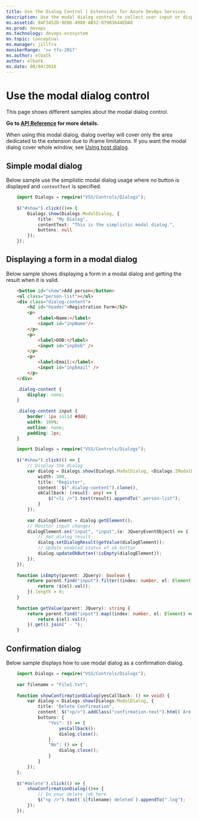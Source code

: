 ```yaml
---
title: Use the Dialog Control | Extensions for Azure DevOps Services
description: Use the modal dialog control to collect user input or display message in your app for Azure DevOps Services.
ms.assetid: 84F3452D-9EB6-4908-AB52-07903644EDA8
ms.prod: devops
ms.technology: devops-ecosystem
ms.topic: conceptual
ms.manager: jillfra
monikerRange: '>= tfs-2017'
ms.author: elbatk
author: elbatk
ms.date: 08/04/2016
---
```


# Use the modal dialog control

This page shows different samples about the modal dialog control.

**Go to [API Reference](../../reference/client/controls/modaldialog.md) for more details.**

<div class="alert alert-warning">
When using this modal dialog, dialog overlay will cover only the area dedicated to the extension due to iframe limitations. If you want the modal dialog cover whole window, see <a href="../using-host-dialog.md" data-raw-source="[Using host dialog](../using-host-dialog.md)">Using host dialog</a>.
</div> 

<a name="basic"></a>
## Simple modal dialog
Below sample use the simplistic modal dialog usage where no button is displayed and `contextText` is specified.
``` typescript
	import Dialogs = require("VSS/Controls/Dialogs");
	
	$("#show").click(()=> {
		Dialogs.show(Dialogs.ModalDialog, {
			title: "My Dialog",
			contentText: "This is the simplistic modal dialog.",
			buttons: null
		});
	});
```

<a name="form"></a>
## Displaying a form in a modal dialog
Below sample shows displaying a form in a modal dialog and getting the result when it is valid.

``` html
	<button id="show">Add person</button>
	<ul class="person-list"></ul>
	<div class="dialog-content">
		<h2 id="header">Registration Form</h2>
		<p>
			<label>Name:</label>
			<input id="inpName"/>
		</p>
		<p>
			<label>DOB:</label>
			<input id="inpDob" />
		</p>
		<p>
			<label>Email:</label>
			<input id="inpEmail" />
		</p>
	</div>
```

``` css
	.dialog-content {
		display: none;
	}
	
	.dialog-content input {
		border: 1px solid #ddd;
		width: 100%;
		outline: none;
		padding: 2px;
	}
```

``` typescript
	import Dialogs = require("VSS/Controls/Dialogs");
	
	$("#show").click(() => {
		// Display the dialog
		var dialog = Dialogs.show(Dialogs.ModalDialog, <Dialogs.IModalDialogOptions>{
			width: 300,
			title: "Register",
			content: $(".dialog-content").clone(),
			okCallback: (result: any) => {
				$("<li />").text(result).appendTo(".person-list");
			}
		});
		
		var dialogElement = dialog.getElement();
		// Monitor input changes
		dialogElement.on("input", "input",(e: JQueryEventObject) => {
			// Set dialog result
			dialog.setDialogResult(getValue(dialogElement));
			// Update enabled status of ok button
			dialog.updateOkButton(!isEmpty(dialogElement));
		});
	});
	
	function isEmpty(parent: JQuery): boolean {
		return parent.find("input").filter((index: number, el: Element) => {
			return !$(el).val();
		}).length > 0;
	}
	
	function getValue(parent: JQuery): string {
		return parent.find("input").map((index: number, el: Element) => {
			return $(el).val();
		}).get().join(" - ");
	}
```

<a name="confirmation"></a>
## Confirmation dialog
Below sample displays how to use modal dialog as a confirmation dialog.

``` typescript
	import Dialogs = require("VSS/Controls/Dialogs");
	
	var filename = "File1.txt";
	
	function showConfirmationDialog(yesCallback: () => void) {
		var dialog = Dialogs.show(Dialogs.ModalDialog, {
			title: "Delete Confirmation",
			content: $("<p/>").addClass("confirmation-text").html(`Are you sure you want to delete <b>${filename}</b>?`),
			buttons: {
				"Yes": () => {
					yesCallback();
					dialog.close();
				},
				"No": () => {
					dialog.close();
				}
			}
		});
	};
	
	$("#delete").click(() => {
		showConfirmationDialog(()=> {
			// Do your delete job here
			$("<p />").text(`${filename} deleted`).appendTo(".log");
		});
	});
```
